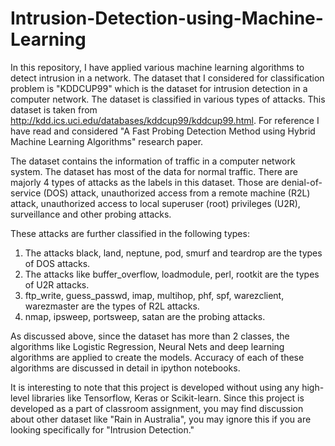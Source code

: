 # Intrusion-Detection-using-Machine-Learning

In this repository, I have applied various machine learning algorithms to detect intrusion in a network. The dataset that I considered for classification problem is "KDDCUP99" which is the dataset for intrusion detection in a computer network. 
The dataset is classified in various types of attacks. This dataset is taken from http://kdd.ics.uci.edu/databases/kddcup99/kddcup99.html.
For reference I have read and considered "A Fast Probing Detection Method using Hybrid Machine Learning Algorithms" research paper.

The dataset contains the information of traffic in a computer network system. The dataset has most of the data for normal traffic. There are majorly 4 types of attacks as the labels in this dataset. Those are denial-of-service (DOS) attack, unauthorized access from a remote machine (R2L) attack, unauthorized access to local superuser (root) privileges (U2R), surveillance and other probing attacks.

These attacks are further classified in the following types:

1) The attacks black, land, neptune, pod, smurf and teardrop are the types of DOS attacks.
2) The attacks like buffer_overflow, loadmodule, perl, rootkit are the types of U2R attacks.
3) ftp_write, guess_passwd, imap, multihop, phf, spf, warezclient, warezmaster are the types of R2L attacks.
4) nmap, ipsweep, portsweep, satan are the probing attacks.

As discussed above, since the dataset has more than 2 classes, the algorithms like Logistic Regression, Neural Nets and deep learning algorithms are applied to create the models. Accuracy of each of these algorithms are discussed in detail in ipython notebooks.

It is interesting to note that this project is developed without using any high-level libraries like Tensorflow, Keras or Scikit-learn. 
Since this project is developed as a part of classroom assignment, you may find discussion about other dataset like "Rain in Australia", you may ignore this if you are looking specifically for "Intrusion Detection."
